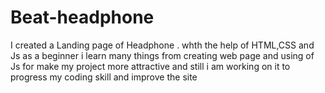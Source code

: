 # Beat-headphone
I created a Landing page of Headphone . whth the help of HTML,CSS and Js as a beginner i learn many things from creating web page and using of Js for make my project more attractive and still i am working on it to progress my coding skill and improve the site
